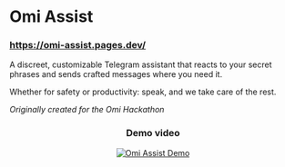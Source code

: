 # Omi Assist

### https://omi-assist.pages.dev/

A discreet, customizable Telegram assistant that reacts to your secret phrases and sends crafted messages where you need it. 

Whether for safety or productivity: speak, and we take care of the rest.

_Originally created for the Omi Hackathon_

<div align="center">

### Demo video

[![Omi Assist Demo](https://img.youtube.com/vi/HfVIxxpz3FU/0.jpg)](https://www.youtube.com/watch?v=HfVIxxpz3FU)

</div>

